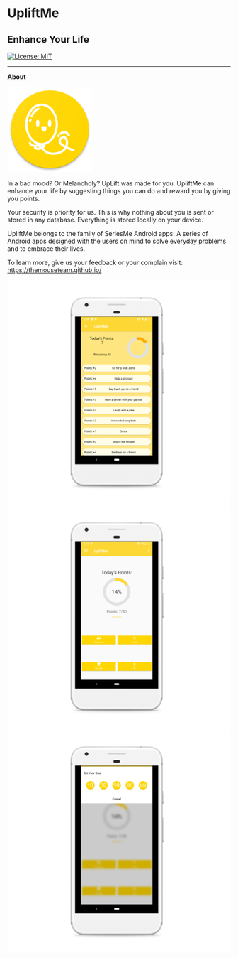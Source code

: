 # **UpliftMe**

## Enhance Your Life

[![License: MIT](https://img.shields.io/badge/License-MIT-yellow.svg)](https://opensource.org/licenses/MIT)

---

[logo]: ./images/logo.png

[app1]: ./images/upliftme1.png
[app2]: ./images/upliftme2.png
[app3]: ./images/upliftme3.png
[app4]: ./images/upliftme4.png

**About**

![logo]

In a bad mood? Or Melancholy? UpLift was made for you. UpliftMe can enhance your life by suggesting things you can do and reward you by giving you points.

Your security is priority for us. This is why nothing about you is sent or stored in any database. Everything is stored locally on your device.

UpliftMe belongs to the family of SeriesMe Android apps: A series of Android apps designed with the users on mind to solve everyday problems and to embrace their lives.

To learn more, give us your feedback or your complain visit:
https://themouseteam.github.io/

![app1] ![app2] ![app3] 
